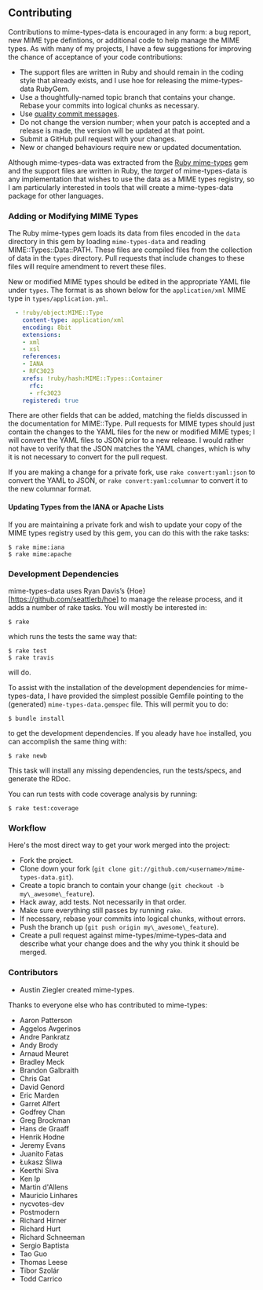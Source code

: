 ## Contributing

Contributions to mime-types-data is encouraged in any form: a bug report, new
MIME type defintions, or additional code to help manage the MIME types. As with
many of my projects, I have a few suggestions for improving the chance of
acceptance of your code contributions:

* The support files are written in Ruby and should remain in the coding style
  that already exists, and I use hoe for releasing the mime-types-data RubyGem.
* Use a thoughtfully-named topic branch that contains your change. Rebase your
  commits into logical chunks as necessary.
* Use [quality commit messages][qcm].
* Do not change the version number; when your patch is accepted and a release
  is made, the version will be updated at that point.
* Submit a GitHub pull request with your changes.
* New or changed behaviours require new or updated documentation.

Although mime-types-data was extracted from the [Ruby mime-types][rmt] gem and
the support files are written in Ruby, the *target* of mime-types-data is any
implementation that wishes to use the data as a MIME types registry, so I am
particularly interested in tools that will create a mime-types-data package for
other languages.

### Adding or Modifying MIME Types

The Ruby mime-types gem loads its data from files encoded in the `data`
directory in this gem by loading `mime-types-data` and reading
MIME::Types::Data::PATH. These files are compiled files from the collection of
data in the `types` directory. Pull requests that include changes to these
files will require amendment to revert these files.

New or modified MIME types should be edited in the appropriate YAML file under
`types`. The format is as shown below for the `application/xml` MIME type
in `types/application.yml`.

```yaml
  - !ruby/object:MIME::Type
    content-type: application/xml
    encoding: 8bit
    extensions:
    - xml
    - xsl
    references:
    - IANA
    - RFC3023
    xrefs: !ruby/hash:MIME::Types::Container
      rfc:
      - rfc3023
    registered: true
```

There are other fields that can be added, matching the fields discussed in the
documentation for MIME::Type. Pull requests for MIME types should just contain
the changes to the YAML files for the new or modified MIME types; I will
convert the YAML files to JSON prior to a new release. I would rather not have
to verify that the JSON matches the YAML changes, which is why it is not
necessary to convert for the pull request.

If you are making a change for a private fork, use `rake convert:yaml:json` to
convert the YAML to JSON, or `rake convert:yaml:columnar` to convert it to the
new columnar format.

#### Updating Types from the IANA or Apache Lists

If you are maintaining a private fork and wish to update your copy of the MIME
types registry used by this gem, you can do this with the rake tasks:

    $ rake mime:iana
    $ rake mime:apache

### Development Dependencies

mime-types-data uses Ryan Davis’s {Hoe}[https://github.com/seattlerb/hoe] to
manage the release process, and it adds a number of rake tasks. You will mostly
be interested in:

    $ rake

which runs the tests the same way that:

    $ rake test
    $ rake travis

will do.

To assist with the installation of the development dependencies for
mime-types-data, I have provided the simplest possible Gemfile pointing to the
(generated) `mime-types-data.gemspec` file. This will permit you to do:

    $ bundle install

to get the development dependencies. If you aleady have `hoe` installed, you
can accomplish the same thing with:

    $ rake newb

This task will install any missing dependencies, run the tests/specs, and
generate the RDoc.

You can run tests with code coverage analysis by running:

    $ rake test:coverage

### Workflow

Here's the most direct way to get your work merged into the project:

* Fork the project.
* Clone down your fork (`git clone
  git://github.com/<username>/mime-types-data.git`).
* Create a topic branch to contain your change (`git checkout -b
  my\_awesome\_feature`).
* Hack away, add tests. Not necessarily in that order.
* Make sure everything still passes by running `rake`.
* If necessary, rebase your commits into logical chunks, without errors.
* Push the branch up (`git push origin my\_awesome\_feature`).
* Create a pull request against mime-types/mime-types-data and describe what
  your change does and the why you think it should be merged.

### Contributors

* Austin Ziegler created mime-types.

Thanks to everyone else who has contributed to mime-types:

* Aaron Patterson
* Aggelos Avgerinos
* Andre Pankratz
* Andy Brody
* Arnaud Meuret
* Bradley Meck
* Brandon Galbraith
* Chris Gat
* David Genord
* Eric Marden
* Garret Alfert
* Godfrey Chan
* Greg Brockman
* Hans de Graaff
* Henrik Hodne
* Jeremy Evans
* Juanito Fatas
* Łukasz Śliwa
* Keerthi Siva
* Ken Ip
* Martin d'Allens
* Mauricio Linhares
* nycvotes-dev
* Postmodern
* Richard Hirner
* Richard Hurt
* Richard Schneeman
* Sergio Baptista
* Tao Guo
* Thomas Leese
* Tibor Szolár
* Todd Carrico

[qcm]: http://tbaggery.com/2008/04/19/a-note-about-git-commit-messages.html
[rmt]: https://github.com/mime-types/ruby-mime-types/
